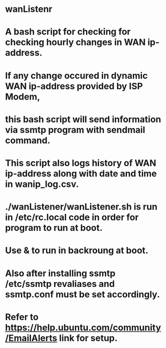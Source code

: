 # wanListenr

# A bash script for checking for checking hourly changes in WAN ip-address.
# If any change occured in dynamic WAN ip-address provided by ISP Modem,
# this bash script will send information via ssmtp program with sendmail command.
# This script also logs history of WAN ip-address along with date and time in wanip_log.csv.
# ./wanListener/wanListener.sh is run in /etc/rc.local code in order for program to run at boot.
# Use & to run in backroung at boot.
# Also after installing ssmtp /etc/ssmtp revaliases and ssmtp.conf must be set accordingly.
# Refer to https://help.ubuntu.com/community/EmailAlerts link for setup.
